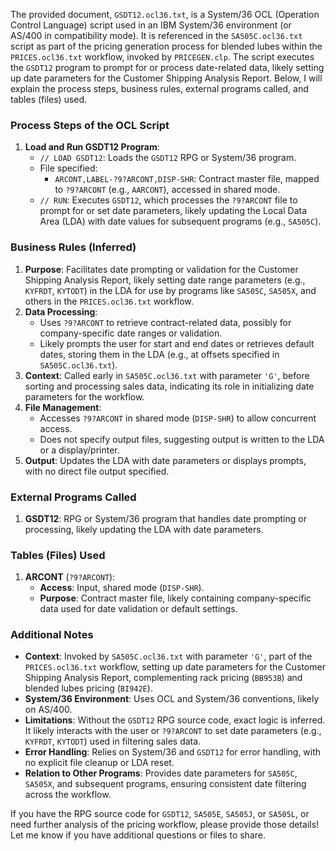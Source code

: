 The provided document, `GSDT12.ocl36.txt`, is a System/36 OCL (Operation Control Language) script used in an IBM System/36 environment (or AS/400 in compatibility mode). It is referenced in the `SA505C.ocl36.txt` script as part of the pricing generation process for blended lubes within the `PRICES.ocl36.txt` workflow, invoked by `PRICEGEN.clp`. The script executes the `GSDT12` program to prompt for or process date-related data, likely setting up date parameters for the Customer Shipping Analysis Report. Below, I will explain the process steps, business rules, external programs called, and tables (files) used.

### Process Steps of the OCL Script

1. **Load and Run GSDT12 Program**:
   - `// LOAD GSDT12`: Loads the `GSDT12` RPG or System/36 program.
   - File specified:
     - `ARCONT,LABEL-?9?ARCONT,DISP-SHR`: Contract master file, mapped to `?9?ARCONT` (e.g., `AARCONT`), accessed in shared mode.
   - `// RUN`: Executes `GSDT12`, which processes the `?9?ARCONT` file to prompt for or set date parameters, likely updating the Local Data Area (LDA) with date values for subsequent programs (e.g., `SA505C`).

### Business Rules (Inferred)

1. **Purpose**: Facilitates date prompting or validation for the Customer Shipping Analysis Report, likely setting date range parameters (e.g., `KYFRDT`, `KYTODT`) in the LDA for use by programs like `SA505C`, `SA505X`, and others in the `PRICES.ocl36.txt` workflow.
2. **Data Processing**:
   - Uses `?9?ARCONT` to retrieve contract-related data, possibly for company-specific date ranges or validation.
   - Likely prompts the user for start and end dates or retrieves default dates, storing them in the LDA (e.g., at offsets specified in `SA505C.ocl36.txt`).
3. **Context**: Called early in `SA505C.ocl36.txt` with parameter `'G'`, before sorting and processing sales data, indicating its role in initializing date parameters for the workflow.
4. **File Management**:
   - Accesses `?9?ARCONT` in shared mode (`DISP-SHR`) to allow concurrent access.
   - Does not specify output files, suggesting output is written to the LDA or a display/printer.
5. **Output**: Updates the LDA with date parameters or displays prompts, with no direct file output specified.

### External Programs Called

1. **GSDT12**: RPG or System/36 program that handles date prompting or processing, likely updating the LDA with date parameters.

### Tables (Files) Used

1. **ARCONT** (`?9?ARCONT`):
   - **Access**: Input, shared mode (`DISP-SHR`).
   - **Purpose**: Contract master file, likely containing company-specific data used for date validation or default settings.

### Additional Notes

- **Context**: Invoked by `SA505C.ocl36.txt` with parameter `'G'`, part of the `PRICES.ocl36.txt` workflow, setting up date parameters for the Customer Shipping Analysis Report, complementing rack pricing (`BB953B`) and blended lubes pricing (`BI942E`).
- **System/36 Environment**: Uses OCL and System/36 conventions, likely on AS/400.
- **Limitations**: Without the `GSDT12` RPG source code, exact logic is inferred. It likely interacts with the user or `?9?ARCONT` to set date parameters (e.g., `KYFRDT`, `KYTODT`) used in filtering sales data.
- **Error Handling**: Relies on System/36 and `GSDT12` for error handling, with no explicit file cleanup or LDA reset.
- **Relation to Other Programs**: Provides date parameters for `SA505C`, `SA505X`, and subsequent programs, ensuring consistent date filtering across the workflow.

If you have the RPG source code for `GSDT12`, `SA505E`, `SA505J`, or `SA505L`, or need further analysis of the pricing workflow, please provide those details! Let me know if you have additional questions or files to share.